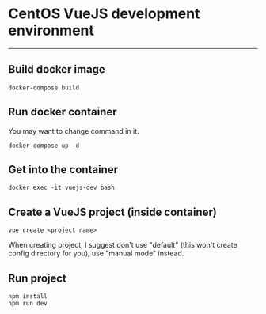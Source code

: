 # CentOS VueJS development environment

---

## Build docker image

```shell
docker-compose build
```

## Run docker container

You may want to change command in it.

```shell
docker-compose up -d
```

## Get into the container

```shell
docker exec -it vuejs-dev bash
```

## Create a VueJS project (inside container)

```shell
vue create <project name>
```

When creating project, I suggest don't use "default" (this won't create config directory for you), use "manual mode" instead.

## Run project

```shell
npm install
npm run dev
```

